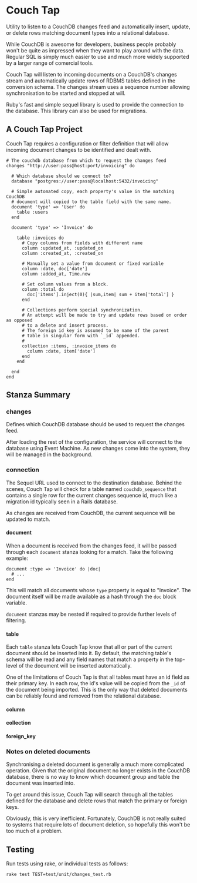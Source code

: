 
# Couch Tap

Utility to listen to a CouchDB changes feed and automatically insert, update,
or delete rows matching document types into a relational database.

While CouchDB is awesome for developers, business people probably won't be
quite as impressed when they want to play around with the data. Regular SQL
is simply much easier to use and much more widely supported by a larger
range of comercial tools.

Couch Tap will listen to incoming documents on a CouchDB's changes
stream and automatically update rows of RDBMS tables defined in the
conversion schema. The changes stream uses a sequence number allowing
synchronisation to be started and stopped at will.

Ruby's fast and simple sequel library is used to provide the connection to the
database. This library can also be used for migrations.


## A Couch Tap Project

Couch Tap requires a configuration or filter definition that will allow incoming
document changes to be identified and dealt with.


    # The couchdb database from which to request the changes feed
    changes "http://user:pass@host:port/invoicing" do

      # Which database should we connect to?
      database "postgres://user:pass@localhost:5432/invoicing"

      # Simple automated copy, each property's value in the matching CouchDB
      # document will copied to the table field with the same name.
      document 'type' => 'User' do
        table :users
      end

      document 'type' => 'Invoice' do

        table :invoices do
          # Copy columns from fields with different name
          column :updated_at, :updated_on
          column :created_at, :created_on

          # Manually set a value from document or fixed variable
          column :date, doc['date']
          column :added_at, Time.now

          # Set column values from a block.
          column :total do
            doc['items'].inject(0){ |sum,item| sum + item['total'] }
          end

          # Collections perform special synchronization.
          # An attempt will be made to try and update rows based on order as opposed
          # to a delete and insert process.
          # The foreign id key is assumed to be name of the parent
          # table in singular form with `_id` appended.
          # 
          collection :items, :invoice_items do
            column :date, item['date']
          end
        end

      end
    end

## Stanza Summary

### changes

Defines which CouchDB database should be used to request the changes feed.

After loading the rest of the configuration, the service will
connect to the database using Event Machine. As new changes come into the
system, they will be managed in the background.


### connection

The Sequel URL used to connect to the destination database. Behind the scenes,
Couch Tap will check for a table named `couchdb_sequence` that contains a single
row for the current changes sequence id, much like a migration id typically
seen in a Rails database.

As changes are received from CouchDB, the current sequence will be updated to
match.

#### document

When a document is received from the changes feed, it will be passed through each
`document` stanza looking for a match. Take the following example:

    document :type => 'Invoice' do |doc|
      # ...
    end

This will match all documents whose `type` property is equal to "Invoice". The
document itself will be made available as a hash through the `doc` block variable.

`document` stanzas may be nested if required to provide further levels of
filtering.

#### table

Each `table` stanza lets Couch Tap know that all or part of the current document
should be inserted into it. By default, the matching table's schema will be read
and any field names that match a property in the top-level of the document will
be inserted automatically.

One of the limitations of Couch Tap is that all tables must have an id field as their
primary key. In each row, the id's value will be copied from the `_id` of the
document being imported. This is the only way that deleted documents can be
reliably found and removed from the relational database.

#### column

#### collection

#### foreign_key


### Notes on deleted documents

Synchronising a deleted document is generally a much more complicated operation.
Given that the original document no longer exists in the CouchDB database,
there is no way to know which document group and table the document was inserted
into.

To get around this issue, Couch Tap will search through all the tables defined
for the database and delete rows that match the primary or foreign keys.

Obviously, this is very inefficient. Fortunately, CouchDB is not really suited
to systems that require lots of document deletion, so hopefully this won't be
too much of a problem.


## Testing

Run tests using rake, or individual tests as follows:

    rake test TEST=test/unit/changes_test.rb



